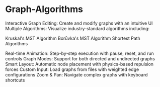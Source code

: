 # Graph-Algorithms
Interactive Graph Editing: Create and modify graphs with an intuitive UI
Multiple Algorithms: Visualize industry-standard algorithms including:

Kruskal's MST Algorithm
Borůvka's MST Algorithm
Shortest Path Algorithms


Real-time Animation: Step-by-step execution with pause, reset, and run controls
Graph Modes: Support for both directed and undirected graphs
Smart Layout: Automatic node placement with physics-based repulsion forces
Custom Input: Load graphs from files with weighted edge configurations
Zoom & Pan: Navigate complex graphs with keyboard shortcuts
